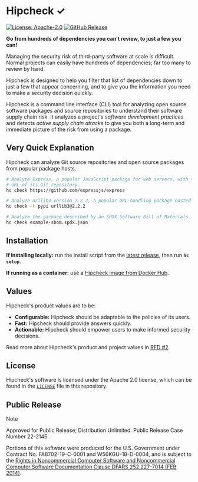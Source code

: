 # Hipcheck &#x2713;

[![License: Apache-2.0](https://img.shields.io/github/license/mitre/hipcheck)][license]
[![GitHub Release](https://img.shields.io/github/v/release/mitre/hipcheck)][release]

__Go from hundreds of dependencies you can't review, to just a few you can!__

Managing the security risk of third-party software at scale is difficult.
Normal projects can easily have hundreds of dependencies; far too many to
review by hand.

Hipcheck is designed to help you filter that list of dependencies down to just
a few that appear concerning, and to give you the information you need to make
a security decision quickly.

Hipcheck is a command line interface (CLI) tool for analyzing open source
software packages and source repositories to understand their software supply
chain risk. It analyzes a project's _software development practices_ and
detects _active supply chain attacks_ to give you both a long-term and
immediate picture of the risk from using a package.

## Very Quick Explanation

Hipcheck can analyze Git source repositories and open source packages from
popular package hosts.

```sh
# Analyze Express, a popular JavaScript package for web servers, with the
# URL of its Git repository.
hc check https://github.com/expressjs/express

# Analyze urllib3 version 2.2.2, a popular URL-handling package hosted on PyPI.
hc check -t pypi urllib3@2.2.2

# Analyze the package described by an SPDX Software Bill of Materials.
hc check example-sbom.spdx.json
```

## Installation

__If installing locally:__ run the install script from the
[latest release][release], then run __`hc setup`__.

__If running as a container:__ use a [Hipcheck image from
Docker Hub][docker].

## Values

Hipcheck's product values are to be:

* __Configurable:__ Hipcheck should be adaptable to the policies of its users.
* __Fast:__ Hipcheck should provide answers quickly.
* __Actionable:__ Hipcheck should empower users to make informed security
  decisions.

Read more about Hipcheck's product and project values in [RFD #2][rfd_2].

## License

Hipcheck's software is licensed under the Apache 2.0 license, which can be
found in the [`LICENSE`](LICENSE) file in this repository.

## Public Release

> [!NOTE]
> Approved for Public Release; Distribution Unlimited. Public Release Case
> Number 22-2145.
>
> Portions of this software were produced for the U.S. Government under
> Contract No. FA8702-19-C-0001 and W56KGU-18-D-0004, and is subject to the
> [Rights in Noncommercial Computer Software and Noncommercial Computer
> Software Documentation Clause DFARS 252.227-7014 (FEB 2014)][dfars].

[dfars]: https://www.acquisition.gov/dfars/252.227-7014-rights-other-commercial-computer-software-and-other-commercial-computer-software-documentation.
[docker]: https://hub.docker.com/r/mitre/hipcheck
[install]: https://mitre.github.io/hipcheck/install
[license]: https://github.com/mitre/hipcheck/blob/main/LICENSE
[release]: https://github.com/mitre/hipcheck/releases/latest
[rfd_2]: https://mitre.github.io/hipcheck/rfds/0002
[website]: https://mitre.github.io/hipcheck
